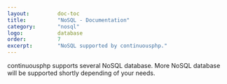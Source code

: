```yaml
---
layout:         doc-toc
title:          "NoSQL - Documentation"
category:       "nosql"
logo:           database
order:          7
excerpt:        "NoSQL supported by continuousphp."
---
```

continuousphp supports several NoSQL database. More NoSQL database will be supported shortly depending of your needs.
